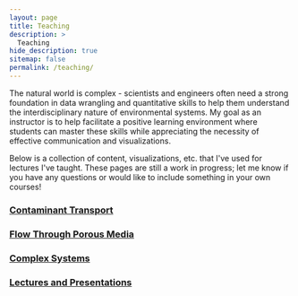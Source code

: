 ```yaml
---
layout: page
title: Teaching
description: >
  Teaching
hide_description: true
sitemap: false
permalink: /teaching/
---
```


The natural world is complex - scientists and engineers often need a strong foundation in data wrangling and quantitative skills to help them understand the interdisciplinary nature of environmental systems. My goal as an instructor is to help facilitate a positive learning environment where students can master these skills while appreciating the necessity of effective communication and visualizations.

Below is a collection of content, visualizations, etc. that I've used for lectures I've taught. These pages are still a work in progress; let me know if you have any questions or would like to include something in your own courses!

### [Contaminant Transport](/teaching/book/intro.html)

### [Flow Through Porous Media](/teaching/book/flow-through-porous-media.html)

### [Complex Systems](/teaching/book/complexity-in-environmental-systems.html)

### [Lectures and Presentations](/teaching/book/lectures-and-presentations.html)
